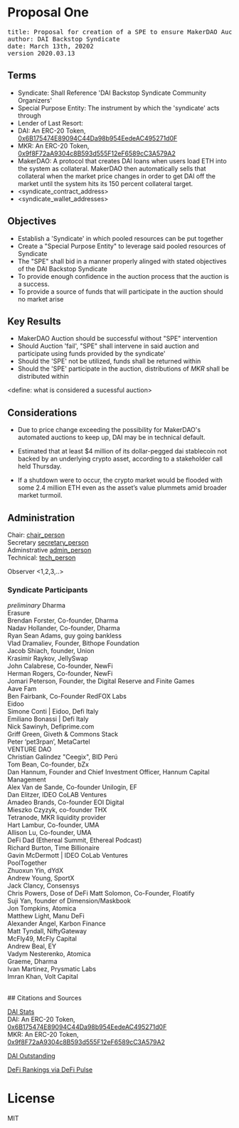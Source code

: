 # Proposal One

<pre>
title: Proposal for creation of a SPE to ensure MakerDAO Auction Success
author: DAI Backstop Syndicate
date: March 13th, 20202
version 2020.03.13
</pre>

## Terms
- Syndicate: Shall Reference 'DAI Backstop Syndicate Community Organizers'
- Special Purpose Entity: The instrument by which the 'syndicate' acts through 
- Lender of Last Resort: 
- DAI: An ERC-20 Token, [0x6B175474E89094C44Da98b954EedeAC495271d0F](https://etherscan.io/token/0x6b175474e89094c44da98b954eedeac495271d0f)
- MKR: An ERC-20 Token, [0x9f8F72aA9304c8B593d555F12eF6589cC3A579A2](https://etherscan.io/token/0x9f8f72aa9304c8b593d555f12ef6589cc3a579a2)
- MakerDAO: A protocol that creates DAI loans when users load ETH into the system as collateral. MakerDAO then automatically sells that collateral when the market price changes in order to get DAI off the market until the system hits its 150 percent collateral target. 
- <syndicate_contract_address>
- <syndicate_wallet_addresses>

## Objectives
- Establish a 'Syndicate' in which pooled resources can be put together
- Create a "Special Purpose Entity" to leverage said pooled resources of Syndicate
- The "SPE" shall bid in a manner properly alinged with stated objectives of the DAI Backstop Syndicate
- To provide enough confidence in the auction process that the auction is a success.
- To provide a source of funds that will participate in the auction should no market arise

## Key Results 

- MakerDAO Auction should be successful without "SPE" intervention
- Should Auction 'fail', "SPE" shall intervene in said auction and participate using funds provided by the 
syndicate'
- Should the 'SPE' not be utilized, funds shall be returned within <x amount of y days>
- Should the 'SPE' participate in the auction, distributions of *MKR* shall be distributed within <x amount of y days>

<define: what is considered a sucessful auction>


## Considerations

* Due to price change exceeding the possibility for MakerDAO's automated auctions to keep up, DAI may be in technical default.

* Estimated that at least $4 million of its dollar-pegged dai stablecoin not backed by an underlying crypto asset, according to a stakeholder call held Thursday.

* If a shutdown were to occur, the crypto market would be flooded with some 2.4 million ETH even as the asset’s value plummets amid broader market turmoil.

## Administration

Chair: [chair_person](mailto:#) <br>
Secretary [secretary_person](mailto:#)<br>
Adminstrative [admin_person](mailto:#)<br>
Technical: [tech_person](mailto:#)<br>

Observer <1,2,3,..>

### Syndicate Participants

*preliminary*
Dharma<br>
Erasure<br>
Brendan Forster, Co-founder, Dharma<br>
Nadav Hollander, Co-founder, Dharma<br>
Ryan Sean Adams, guy going bankless<br>
Vlad Dramaliev, Founder, Bithope Foundation<br>
Jacob Shiach, founder, Union<br>
Krasimir Raykov, JellySwap<br>
John Calabrese, Co-founder, NewFi<br>
Herman Rogers, Co-founder, NewFi<br>
Jomari Peterson, Founder, the Digital Reserve and Finite Games<br>
Aave Fam<br>
Ben Fairbank, Co-Founder RedFOX Labs<br>
Eidoo<br>
Simone Conti | Eidoo, Defi Italy <br>
Emiliano Bonassi | Defi Italy <br>
Nick Sawinyh, Defiprime.com<br>
Griff Green, Giveth & Commons Stack<br>
Peter ‘pet3rpan’, MetaCartel<br>
VENTURE DAO<br>
Christian Galíndez "Ceegix", BID Perú<br>
Tom Bean, Co-founder, bZx   <br>
Dan Hannum, Founder and Chief Investment Officer, Hannum Capital Management<br>
Alex Van de Sande, Co-founder Unilogin, EF<br>
Dan Elitzer, IDEO CoLAB Ventures<br>
Amadeo Brands, Co-founder EOI Digital<br>
Mieszko Czyzyk, co-founder THX<br>
Tetranode, MKR liquidity provider<br>
Hart Lambur, Co-founder, UMA<br>
Allison Lu, Co-founder, UMA<br>
DeFi Dad (Ethereal Summit, Ethereal Podcast)<br>
Richard Burton, Time Billionaire<br>
Gavin McDermott | IDEO CoLab Ventures<br>
PoolTogether<br>
Zhuoxun Yin, dYdX<br>
Andrew Young, SportX<br>
Jack Clancy, Consensys<br>
Chris Powers, Dose of DeFi
Matt Solomon, Co-Founder, Floatify<br>
Suji Yan, founder of Dimension/Maskbook<br>
Jon Tompkins, Atomica<br>
Matthew Light, Manu DeFi<br>
Alexander Angel, Karbon Finance<br>
Matt Tyndall, NiftyGateway<br>
McFly49, McFly Capital<br>
Andrew Beal, EY<br>
Vadym Nesterenko, Atomica<br>
Graeme, Dharma<br>
Ivan Martinez, Prysmatic Labs<br>
Imran Khan, Volt Capital<br>

<br>
## Citations and Sources

[DAI Stats](https://daistats.com/)<br>
DAI: An ERC-20 Token, [0x6B175474E89094C44Da98b954EedeAC495271d0F](https://etherscan.io/token/0x6b175474e89094c44da98b954eedeac495271d0f)<br>
MKR: An ERC-20 Token, [0x9f8F72aA9304c8B593d555F12eF6589cC3A579A2](https://etherscan.io/token/0x9f8f72aa9304c8b593d555f12ef6589cc3a579a2)<br>

[DAI Outstanding](https://explore.duneanalytics.com/queries/1439#2469)<br>

[DeFi Rankings via DeFi Pulse](https://defipulse.com/)<br>

# License
MIT